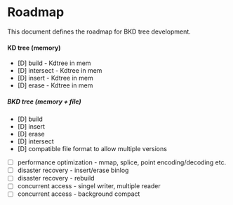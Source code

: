 # Roadmap

This document defines the roadmap for BKD tree development.

#### KD tree (memory)
- [D] build - Kdtree in mem
- [D] intersect - Kdtree in mem
- [D] insert - Kdtree in mem
- [D] erase - Kdtree in mem

##### BKD tree (memory + file)
- [D] build
- [D] insert 
- [D] erase
- [D] intersect
- [D] compatible file format to allow multiple versions
- [ ] performance optimization - mmap, splice, point encoding/decoding etc.
- [ ] disaster recovery - insert/erase binlog
- [ ] disaster recovery - rebuild
- [ ] concurrent access - singel writer, multiple reader
- [ ] concurrent access - background compact
